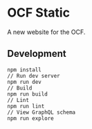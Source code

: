 # OCF Static

A new website for the OCF.

## Development

```
npm install
// Run dev server
npm run dev
// Build
npm run build
// Lint
npm run lint
// View GraphQL schema
npm run explore
```
